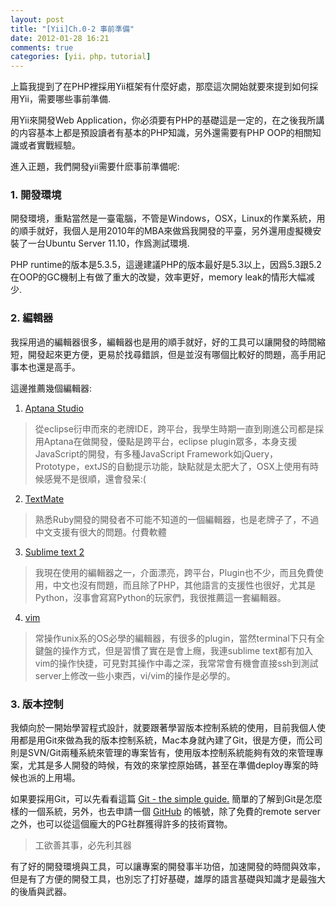 ```yaml
---
layout: post
title: "[Yii]Ch.0-2 事前準備"
date: 2012-01-28 16:21
comments: true
categories: [yii，php，tutorial] 
---
```


上篇我提到了在PHP裡採用Yii框架有什麼好處，那麼這次開始就要來提到如何採用Yii，需要哪些事前準備.

用Yii來開發Web Application，你必須要有PHP的基礎這是一定的，在之後我所講的内容基本上都是預設讀者有基本的PHP知識，另外還需要有PHP OOP的相關知識或者實戰經驗。

<!-- more -->

進入正題，我們開發yii需要什麽事前準備呢:

### 1. 開發環境
開發環境，重點當然是一臺電腦，不管是Windows，OSX，Linux的作業系統，用的順手就好，我個人是用2010年的MBA來做爲我開發的平臺，另外還用虛擬機安裝了一台Ubuntu Server 11.10，作爲測試環境.

PHP runtime的版本是5.3.5，這邊建議PHP的版本最好是5.3以上，因爲5.3跟5.2在OOP的GC機制上有做了重大的改變，效率更好，memory leak的情形大幅减少.
### 2. 編輯器
我採用過的編輯器很多，編輯器也是用的順手就好，好的工具可以讓開發的時間縮短，開發起來更方便，更易於找尋錯誤，但是並沒有哪個比較好的問題，高手用記事本也還是高手。

這邊推薦幾個編輯器:

1. [Aptana Studio](http://aptana.com)
>從eclipse衍申而來的老牌IDE，跨平台，我學生時期一直到剛進公司都是採用Aptana在做開發，優點是跨平台，eclipse plugin眾多，本身支援JavaScript的開發，有多種JavaScript Framework如jQuery，Prototype，extJS的自動提示功能，缺點就是太肥大了，OSX上使用有時候感覺不是很順，還會發呆:(
2. [TextMate](http://macromates.com/)
>熟悉Ruby開發的開發者不可能不知道的一個編輯器，也是老牌子了，不過中文支援有很大的問題。付費軟體
3. [Sublime text 2](http://www.sublimetext.com/2)
>我現在使用的編輯器之一，介面漂亮，跨平台，Plugin也不少，而且免費使用，中文也沒有問題，而且除了PHP，其他語言的支援性也很好，尤其是Python，沒事會寫寫Python的玩家們，我很推薦這一套編輯器。
4. [vim](http://www.vim.org/)
>常操作unix系的OS必學的編輯器，有很多的plugin，當然terminal下只有全鍵盤的操作方式，但是習慣了實在是會上癮，我連sublime text都有加入vim的操作快捷，可見對其操作中毒之深，我常常會有機會直接ssh到測試server上修改一些小東西，vi/vim的操作是必學的。

### 3. 版本控制
我傾向於一開始學習程式設計，就要跟著學習版本控制系統的使用，目前我個人使用都是用Git來做為我的版本控制系統，Mac本身就內建了Git，很是方便，而公司則是SVN/Git兩種系統來管理的專案皆有，使用版本控制系統能夠有效的來管理專案，尤其是多人開發的時候，有效的來掌控原始碼，甚至在準備deploy專案的時候也派的上用場。

如果要採用Git，可以先看看這篇 [Git - the simple guide.](http://rogerdudler.github.com/git-guide/) 簡單的了解到Git是怎麼樣的一個系統，另外，也去申請一個 [GitHub](http://www.github.com) 的帳號，除了免費的remote server之外，也可以從這個龐大的PG社群獲得許多的技術寶物。

>工欲善其事，必先利其器

有了好的開發環境與工具，可以讓專案的開發事半功倍，加速開發的時間與效率，但是有了方便的開發工具，也別忘了打好基礎，雄厚的語言基礎與知識才是最強大的後盾與武器。